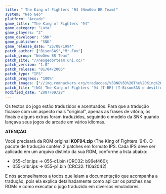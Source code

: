 ```yaml
---
title: " The King of Fighters '94 (NeoGeo BR Team)"
system: "Neo Geo"
platform: "Arcade"
game_title: "The King of Fighters '94"
game_category: "Luta"
game_players: "2"
game_developer: "SNK"
game_publisher: "SNK"
game_release_date: "25/08/1994"
patch_author: ["BisonSAS","Mr.Fox"]
patch_group: "NeoGeo BR Team"
patch_site: "//neogeobrteam.uni.cc/"
patch_version: "1.0"
patch_release: "01/04/2006"
patch_type: "IPS"
patch_progress: "100%"
patch_images: ["//img.romhackers.org/traducoes/%5BNG%5D%20The%20King%20of%20Fighters%2094%20-%20NGBRT%20-%20Logo.png","//img.romhackers.org/traducoes/%5BNG%5D%20The%20King%20of%20Fighters%2094%20-%20NGBRT%20-%201.png","//img.romhackers.org/traducoes/%5BNG%5D%20The%20King%20of%20Fighters%2094%20-%20NGBRT%20-%202.png"]
patch_file: "[NG] The King of Fighters '94 [T-BR] [T-BisonSAS e devilfox G-NeoGeo BR Team] [V-1.0 P-100% A-2006].zip"
modified_date: "2007/09/28"
---
```

Os textos do jogo estão traduzidos e acentuados. Para que a tradução ficasse com um aspecto mais "original", apenas as frases de vitória, os finais e alguns extras foram traduzidos, seguindo o modelo da SNK quando lançava seus jogos de arcade em vários idiomas.

<b>ATENÇÃO</b>:

Você precisará da ROM original <b>KOF94.zip</b> (The King of Fighters '94). O pacote de tradução contém 2 patches em formato IPS. Cada IPS deve ser aplicado em um arquivo distinto da sua ROM, conforme a lista abaixo:

- 055-c1br.ips -> 055-c1.bin (CRC32: b96ef460);
- 055-p1br.ips -> 055-p1.bin (CRC32: f10a2042)

E nós aconselhamos a todos que leiam a documentação que acompanha a tradução, pois ela explica detalhadamente como aplicar os patches nas ROMs e como executar o jogo traduzido em diversos emuladores.
